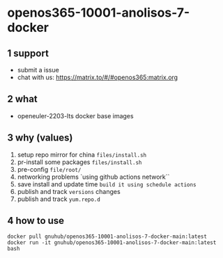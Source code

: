 # openos365-10001-anolisos-7-docker


## 1 support

* submit a issue
* chat with us: https://matrix.to/#/#openos365:matrix.org

## 2 what

* openeuler-2203-lts docker base images

## 3 why (values)

1. setup repo mirror for china ``files/install.sh``
1. pr-install some packages `files/install.sh`
1. pre-config `file/root/`
1. networking problems `using github actions network``
1. save install and update time `build it using schedule actions`
1. publish and track `versions` changes
1. publish and track `yum.repo.d`

## 4 how to use

```
docker pull gnuhub/openos365-10001-anolisos-7-docker-main:latest
docker run -it gnuhub/openos365-10001-anolisos-7-docker-main:latest bash
```
